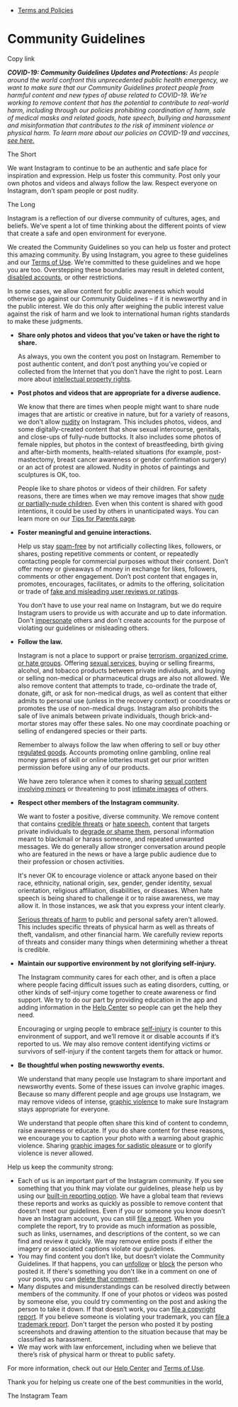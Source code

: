 *   [Terms and Policies](https://help.instagram.com/1417489251945243/?helpref=breadcrumb)

Community Guidelines
====================

Copy link

_**COVID-19: Community Guidelines Updates and Protections:** As people around the world confront this unprecedented public health emergency, we want to make sure that our Community Guidelines protect people from harmful content and new types of abuse related to COVID-19. We’re working to remove content that has the potential to contribute to real-world harm, including through our policies prohibiting coordination of harm, sale of medical masks and related goods, hate speech, bullying and harassment and misinformation that contributes to the risk of imminent violence or physical harm. To learn more about our policies on COVID-19 and vaccines, [see here.](https://help.instagram.com/697825587576762?helpref=faq_content)_

The Short

We want Instagram to continue to be an authentic and safe place for inspiration and expression. Help us foster this community. Post only your own photos and videos and always follow the law. Respect everyone on Instagram, don’t spam people or post nudity.

The Long

Instagram is a reflection of our diverse community of cultures, ages, and beliefs. We’ve spent a lot of time thinking about the different points of view that create a safe and open environment for everyone.

We created the Community Guidelines so you can help us foster and protect this amazing community. By using Instagram, you agree to these guidelines and our [Terms of Use](https://www.instagram.com/legal/terms). We’re committed to these guidelines and we hope you are too. Overstepping these boundaries may result in deleted content, [disabled accounts](https://help.instagram.com/366993040048856?helpref=faq_content), or other restrictions.

In some cases, we allow content for public awareness which would otherwise go against our Community Guidelines – if it is newsworthy and in the public interest. We do this only after weighing the public interest value against the risk of harm and we look to international human rights standards to make these judgments.

*   **Share only photos and videos that you’ve taken or have the right to share.**
    
    As always, you own the content you post on Instagram. Remember to post authentic content, and don’t post anything you’ve copied or collected from the Internet that you don’t have the right to post. Learn more about [intellectual property rights](https://help.instagram.com/126382350847838?helpref=faq_content).
    
*   **Post photos and videos that are appropriate for a diverse audience.**
    
    We know that there are times when people might want to share nude images that are artistic or creative in nature, but for a variety of reasons, we don’t allow [nudity](https://l.instagram.com/?u=https%3A%2F%2Fwww.facebook.com%2Fcommunitystandards%2Fadult_nudity_sexual_activity&e=AT0wdbVDzF5kSDWGd1ahLxUG3Hl7BgsTxCMC6h6X2rdNc_Qr-5BGKvNu3bC8cYZyuBvF7RHvstrnHMvpX5A2N0Pyem3carpXdF5bOqoT6ZtVLgEt25DJnBH9HBNTVMBRQzZhMgDCZwIItfjQmFgkcW9dtOSrvu5dKwqPyA) on Instagram. This includes photos, videos, and some digitally-created content that show sexual intercourse, genitals, and close-ups of fully-nude buttocks. It also includes some photos of female nipples, but photos in the context of breastfeeding, birth giving and after-birth moments, health-related situations (for example, post-mastectomy, breast cancer awareness or gender confirmation surgery) or an act of protest are allowed. Nudity in photos of paintings and sculptures is OK, too.
    
    People like to share photos or videos of their children. For safety reasons, there are times when we may remove images that show [nude or partially-nude children](https://l.instagram.com/?u=https%3A%2F%2Fwww.facebook.com%2Fcommunitystandards%2Fchild_nudity_sexual_exploitation&e=AT0wdbVDzF5kSDWGd1ahLxUG3Hl7BgsTxCMC6h6X2rdNc_Qr-5BGKvNu3bC8cYZyuBvF7RHvstrnHMvpX5A2N0Pyem3carpXdF5bOqoT6ZtVLgEt25DJnBH9HBNTVMBRQzZhMgDCZwIItfjQmFgkcW9dtOSrvu5dKwqPyA). Even when this content is shared with good intentions, it could be used by others in unanticipated ways. You can learn more on our [Tips for Parents page](https://help.instagram.com/154475974694511/?helpref=faq_content).
    
*   **Foster meaningful and genuine interactions.**
    
    Help us stay [spam-free](https://l.instagram.com/?u=https%3A%2F%2Fwww.facebook.com%2Fcommunitystandards%2Fspam&e=AT0wdbVDzF5kSDWGd1ahLxUG3Hl7BgsTxCMC6h6X2rdNc_Qr-5BGKvNu3bC8cYZyuBvF7RHvstrnHMvpX5A2N0Pyem3carpXdF5bOqoT6ZtVLgEt25DJnBH9HBNTVMBRQzZhMgDCZwIItfjQmFgkcW9dtOSrvu5dKwqPyA) by not artificially collecting likes, followers, or shares, posting repetitive comments or content, or repeatedly contacting people for commercial purposes without their consent. Don’t offer money or giveaways of money in exchange for likes, followers, comments or other engagement. Don’t post content that engages in, promotes, encourages, facilitates, or admits to the offering, solicitation or trade of [fake and misleading user reviews or ratings](https://l.instagram.com/?u=https%3A%2F%2Fwww.facebook.com%2Fcommunitystandards%2Ffraud_deception&e=AT0wdbVDzF5kSDWGd1ahLxUG3Hl7BgsTxCMC6h6X2rdNc_Qr-5BGKvNu3bC8cYZyuBvF7RHvstrnHMvpX5A2N0Pyem3carpXdF5bOqoT6ZtVLgEt25DJnBH9HBNTVMBRQzZhMgDCZwIItfjQmFgkcW9dtOSrvu5dKwqPyA).
    
    You don’t have to use your real name on Instagram, but we do require Instagram users to provide us with accurate and up to date information. Don't [impersonate](https://l.instagram.com/?u=https%3A%2F%2Fwww.facebook.com%2Fcommunitystandards%2Fmisrepresentation&e=AT0wdbVDzF5kSDWGd1ahLxUG3Hl7BgsTxCMC6h6X2rdNc_Qr-5BGKvNu3bC8cYZyuBvF7RHvstrnHMvpX5A2N0Pyem3carpXdF5bOqoT6ZtVLgEt25DJnBH9HBNTVMBRQzZhMgDCZwIItfjQmFgkcW9dtOSrvu5dKwqPyA) others and don't create accounts for the purpose of violating our guidelines or misleading others.
    
*   **Follow the law.**
    
    Instagram is not a place to support or praise [terrorism, organized crime, or hate groups](https://l.instagram.com/?u=https%3A%2F%2Fwww.facebook.com%2Fcommunitystandards%2Fdangerous_individuals_organizations&e=AT0wdbVDzF5kSDWGd1ahLxUG3Hl7BgsTxCMC6h6X2rdNc_Qr-5BGKvNu3bC8cYZyuBvF7RHvstrnHMvpX5A2N0Pyem3carpXdF5bOqoT6ZtVLgEt25DJnBH9HBNTVMBRQzZhMgDCZwIItfjQmFgkcW9dtOSrvu5dKwqPyA). Offering [sexual services](https://l.instagram.com/?u=https%3A%2F%2Fwww.facebook.com%2Fcommunitystandards%2Fsexual_solicitation&e=AT0wdbVDzF5kSDWGd1ahLxUG3Hl7BgsTxCMC6h6X2rdNc_Qr-5BGKvNu3bC8cYZyuBvF7RHvstrnHMvpX5A2N0Pyem3carpXdF5bOqoT6ZtVLgEt25DJnBH9HBNTVMBRQzZhMgDCZwIItfjQmFgkcW9dtOSrvu5dKwqPyA), buying or selling firearms, alcohol, and tobacco products between private individuals, and buying or selling non-medical or pharmaceutical drugs are also not allowed. We also remove content that attempts to trade, co-ordinate the trade of, donate, gift, or ask for non-medical drugs, as well as content that either admits to personal use (unless in the recovery context) or coordinates or promotes the use of non-medical drugs. Instagram also prohibits the sale of live animals between private individuals, though brick-and-mortar stores may offer these sales. No one may coordinate poaching or selling of endangered species or their parts.
    
    Remember to always follow the law when offering to sell or buy other [regulated goods](https://l.instagram.com/?u=https%3A%2F%2Fwww.facebook.com%2Fcommunitystandards%2Fregulated_goods&e=AT0wdbVDzF5kSDWGd1ahLxUG3Hl7BgsTxCMC6h6X2rdNc_Qr-5BGKvNu3bC8cYZyuBvF7RHvstrnHMvpX5A2N0Pyem3carpXdF5bOqoT6ZtVLgEt25DJnBH9HBNTVMBRQzZhMgDCZwIItfjQmFgkcW9dtOSrvu5dKwqPyA). Accounts promoting online gambling, online real money games of skill or online lotteries must get our prior written permission before using any of our products.
    
    We have zero tolerance when it comes to sharing [sexual content involving minors](https://l.instagram.com/?u=https%3A%2F%2Fwww.facebook.com%2Fcommunitystandards%2Fchild_nudity_sexual_exploitation&e=AT0wdbVDzF5kSDWGd1ahLxUG3Hl7BgsTxCMC6h6X2rdNc_Qr-5BGKvNu3bC8cYZyuBvF7RHvstrnHMvpX5A2N0Pyem3carpXdF5bOqoT6ZtVLgEt25DJnBH9HBNTVMBRQzZhMgDCZwIItfjQmFgkcW9dtOSrvu5dKwqPyA) or threatening to post [intimate images](https://l.instagram.com/?u=https%3A%2F%2Fwww.facebook.com%2Fcommunitystandards%2Fsexual_exploitation_adults&e=AT0wdbVDzF5kSDWGd1ahLxUG3Hl7BgsTxCMC6h6X2rdNc_Qr-5BGKvNu3bC8cYZyuBvF7RHvstrnHMvpX5A2N0Pyem3carpXdF5bOqoT6ZtVLgEt25DJnBH9HBNTVMBRQzZhMgDCZwIItfjQmFgkcW9dtOSrvu5dKwqPyA) of others.
    
*   **Respect other members of the Instagram community.**
    
    We want to foster a positive, diverse community. We remove content that contains [credible threats](https://l.instagram.com/?u=https%3A%2F%2Fwww.facebook.com%2Fcommunitystandards%2Fcredible_violence&e=AT0wdbVDzF5kSDWGd1ahLxUG3Hl7BgsTxCMC6h6X2rdNc_Qr-5BGKvNu3bC8cYZyuBvF7RHvstrnHMvpX5A2N0Pyem3carpXdF5bOqoT6ZtVLgEt25DJnBH9HBNTVMBRQzZhMgDCZwIItfjQmFgkcW9dtOSrvu5dKwqPyA) or [hate speech](https://l.instagram.com/?u=https%3A%2F%2Fwww.facebook.com%2Fcommunitystandards%2Fhate_speech&e=AT0wdbVDzF5kSDWGd1ahLxUG3Hl7BgsTxCMC6h6X2rdNc_Qr-5BGKvNu3bC8cYZyuBvF7RHvstrnHMvpX5A2N0Pyem3carpXdF5bOqoT6ZtVLgEt25DJnBH9HBNTVMBRQzZhMgDCZwIItfjQmFgkcW9dtOSrvu5dKwqPyA), content that targets private individuals to [degrade or shame them](https://l.instagram.com/?u=https%3A%2F%2Fwww.facebook.com%2Fcommunitystandards%2Fbullying&e=AT0wdbVDzF5kSDWGd1ahLxUG3Hl7BgsTxCMC6h6X2rdNc_Qr-5BGKvNu3bC8cYZyuBvF7RHvstrnHMvpX5A2N0Pyem3carpXdF5bOqoT6ZtVLgEt25DJnBH9HBNTVMBRQzZhMgDCZwIItfjQmFgkcW9dtOSrvu5dKwqPyA), personal information meant to blackmail or harass someone, and repeated unwanted messages. We do generally allow stronger conversation around people who are featured in the news or have a large public audience due to their profession or chosen activities.
    
    It's never OK to encourage violence or attack anyone based on their race, ethnicity, national origin, sex, gender, gender identity, sexual orientation, religious affiliation, disabilities, or diseases. When hate speech is being shared to challenge it or to raise awareness, we may allow it. In those instances, we ask that you express your intent clearly.
    
    [Serious threats of harm](https://l.instagram.com/?u=https%3A%2F%2Fwww.facebook.com%2Fcommunitystandards%2Fcredible_violence&e=AT0wdbVDzF5kSDWGd1ahLxUG3Hl7BgsTxCMC6h6X2rdNc_Qr-5BGKvNu3bC8cYZyuBvF7RHvstrnHMvpX5A2N0Pyem3carpXdF5bOqoT6ZtVLgEt25DJnBH9HBNTVMBRQzZhMgDCZwIItfjQmFgkcW9dtOSrvu5dKwqPyA) to public and personal safety aren't allowed. This includes specific threats of physical harm as well as threats of theft, vandalism, and other financial harm. We carefully review reports of threats and consider many things when determining whether a threat is credible.
    
*   **Maintain our supportive environment by not glorifying self-injury.**
    
    The Instagram community cares for each other, and is often a place where people facing difficult issues such as eating disorders, cutting, or other kinds of self-injury come together to create awareness or find support. We try to do our part by providing education in the app and adding information in the [Help Center](https://help.instagram.com/) so people can get the help they need.
    
    Encouraging or urging people to embrace [self-injury](https://l.instagram.com/?u=https%3A%2F%2Fwww.facebook.com%2Fcommunitystandards%2Fsuicide_self_injury_violence&e=AT0wdbVDzF5kSDWGd1ahLxUG3Hl7BgsTxCMC6h6X2rdNc_Qr-5BGKvNu3bC8cYZyuBvF7RHvstrnHMvpX5A2N0Pyem3carpXdF5bOqoT6ZtVLgEt25DJnBH9HBNTVMBRQzZhMgDCZwIItfjQmFgkcW9dtOSrvu5dKwqPyA) is counter to this environment of support, and we’ll remove it or disable accounts if it’s reported to us. We may also remove content identifying victims or survivors of self-injury if the content targets them for attack or humor.
    
*   **Be thoughtful when posting newsworthy events.**
    
    We understand that many people use Instagram to share important and newsworthy events. Some of these issues can involve graphic images. Because so many different people and age groups use Instagram, we may remove videos of intense, [graphic violence](https://l.instagram.com/?u=https%3A%2F%2Fwww.facebook.com%2Fcommunitystandards%2Fgraphic_violence&e=AT0wdbVDzF5kSDWGd1ahLxUG3Hl7BgsTxCMC6h6X2rdNc_Qr-5BGKvNu3bC8cYZyuBvF7RHvstrnHMvpX5A2N0Pyem3carpXdF5bOqoT6ZtVLgEt25DJnBH9HBNTVMBRQzZhMgDCZwIItfjQmFgkcW9dtOSrvu5dKwqPyA) to make sure Instagram stays appropriate for everyone.
    
    We understand that people often share this kind of content to condemn, raise awareness or educate. If you do share content for these reasons, we encourage you to caption your photo with a warning about graphic violence. Sharing [graphic images for sadistic pleasure](https://l.instagram.com/?u=https%3A%2F%2Fwww.facebook.com%2Fcommunitystandards%2Fcruel_insensitive&e=AT0wdbVDzF5kSDWGd1ahLxUG3Hl7BgsTxCMC6h6X2rdNc_Qr-5BGKvNu3bC8cYZyuBvF7RHvstrnHMvpX5A2N0Pyem3carpXdF5bOqoT6ZtVLgEt25DJnBH9HBNTVMBRQzZhMgDCZwIItfjQmFgkcW9dtOSrvu5dKwqPyA) or to glorify violence is never allowed.
    

Help us keep the community strong:

*   Each of us is an important part of the Instagram community. If you see something that you think may violate our guidelines, please help us by using our [built-in reporting option](https://help.instagram.com/165828726894770?helpref=faq_content). We have a global team that reviews these reports and works as quickly as possible to remove content that doesn’t meet our guidelines. Even if you or someone you know doesn’t have an Instagram account, you can still [file a report](https://help.instagram.com/contact/383679321740945). When you complete the report, try to provide as much information as possible, such as links, usernames, and descriptions of the content, so we can find and review it quickly. We may remove entire posts if either the imagery or associated captions violate our guidelines.
*   You may find content you don’t like, but doesn’t violate the Community Guidelines. If that happens, you can [unfollow](https://help.instagram.com/286340048138725?helpref=faq_content) or [block](https://help.instagram.com/426700567389543/?helpref=faq_content) the person who posted it. If there's something you don't like in a comment on one of your posts, you can [delete that comment](https://help.instagram.com/289098941190483?helpref=faq_content).
*   Many disputes and misunderstandings can be resolved directly between members of the community. If one of your photos or videos was posted by someone else, you could try commenting on the post and asking the person to take it down. If that doesn’t work, you can [file a copyright report](https://help.instagram.com/126382350847838?helpref=faq_content). If you believe someone is violating your trademark, you can [file a trademark report](https://help.instagram.com/222826637847963?helpref=faq_content). Don't target the person who posted it by posting screenshots and drawing attention to the situation because that may be classified as harassment.
*   We may work with law enforcement, including when we believe that there’s risk of physical harm or threat to public safety.

For more information, check out our [Help Center](https://help.instagram.com/) and [Terms of Use](https://l.instagram.com/?u=http%3A%2F%2Finstagram.com%2Flegal%2Fterms%2F%23&e=AT0wdbVDzF5kSDWGd1ahLxUG3Hl7BgsTxCMC6h6X2rdNc_Qr-5BGKvNu3bC8cYZyuBvF7RHvstrnHMvpX5A2N0Pyem3carpXdF5bOqoT6ZtVLgEt25DJnBH9HBNTVMBRQzZhMgDCZwIItfjQmFgkcW9dtOSrvu5dKwqPyA).

Thank you for helping us create one of the best communities in the world,

The Instagram Team